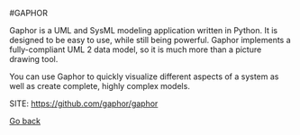 #GAPHOR

 Gaphor is a UML and SysML modeling application written in Python. It is 
 designed to be easy to use, while still being powerful. Gaphor implements 
 a fully-compliant UML 2 data model, so it is much more than a picture 
 drawing tool. 
 
 You can use Gaphor to quickly visualize different aspects of a system as 
 well as create complete, highly complex models.

 SITE: https://github.com/gaphor/gaphor

 [Go back](https://portable-linux-apps.github.io/apps.html)
